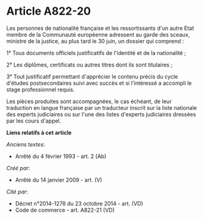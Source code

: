 # Article A822-20

Les personnes de nationalité française et les ressortissants d'un autre Etat membre de la Communauté européenne adressent au
garde des sceaux, ministre de la justice, au plus tard le 30 juin, un dossier qui comprend :

1° Tous documents officiels justificatifs de l'identité et de la nationalité ;

2° Les diplômes, certificats ou autres titres dont ils sont titulaires ;

3° Tout justificatif permettant d'apprécier le contenu précis du cycle d'études postsecondaires suivi avec succès et si
l'intéressé a accompli le stage professionnel requis.

Les pièces produites sont accompagnées, le cas échéant, de leur traduction en langue française par un traducteur inscrit sur
la liste nationale des experts judiciaires ou sur l'une des listes d'experts judiciaires dressées par les cours d'appel.

**Liens relatifs à cet article**

_Anciens textes_:

  - Arrêté du 4 février 1993 - art. 2 (Ab)

_Créé par_:

  - Arrêté du 14 janvier 2009 - art. (V)

_Cité par_:

  - Décret n°2014-1278 du 23 octobre 2014 - art. (VD)
  - Code de commerce - art. A822-21 (VD)
